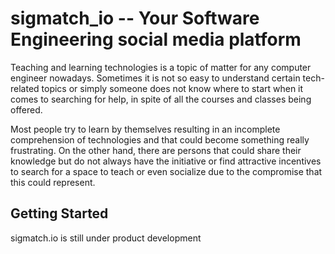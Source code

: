 # sigmatch_io -- Your Software Engineering social media platform

Teaching and learning technologies is a topic of matter for any computer engineer nowadays. Sometimes it is not so easy to understand certain tech-related topics or simply someone does not know where to start when it comes to searching for help, in spite of all the courses and classes being offered. 

Most people try to learn by themselves resulting in an incomplete comprehension of technologies and that could become something really frustrating.
On the other hand, there are persons that could share their knowledge but do not always have the initiative or find attractive incentives to search for a space to teach or even socialize due to the compromise that this could represent. 


## Getting Started

sigmatch.io is still under product development 
